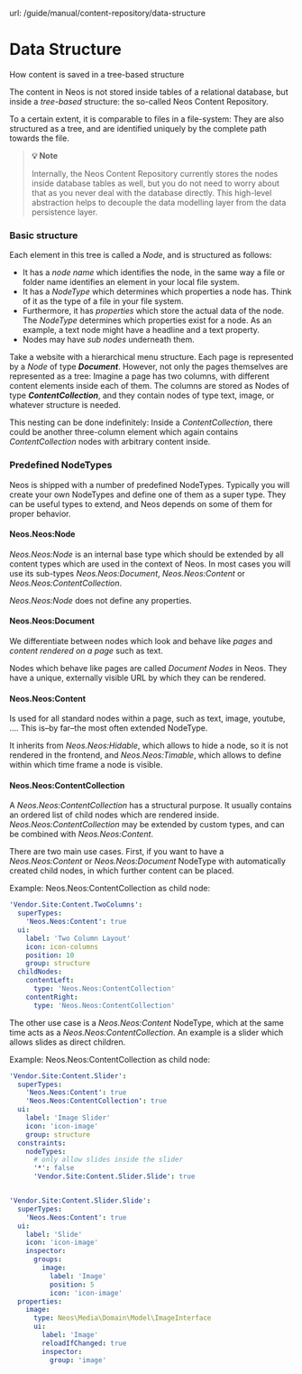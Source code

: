 url: /guide/manual/content-repository/data-structure
# Data Structure

How content is saved in a tree-based structure

The content in Neos is not stored inside tables of a relational database, but inside a _tree-based_ structure: the so-called Neos Content Repository.

To a certain extent, it is comparable to files in a file-system: They are also structured as a tree, and are identified uniquely by the complete path towards the file.

> **💡 Note**
> 
> Internally, the Neos Content Repository currently stores the nodes inside database tables as well, but you do not need to worry about that as you never deal with the database directly. This high-level abstraction helps to decouple the data modelling layer from the data persistence layer.

### Basic structure

Each element in this tree is called a _Node_, and is structured as follows:

*   It has a _node name_ which identifies the node, in the same way a file or folder name identifies an element in your local file system.
*   It has a _NodeType_ which determines which properties a node has. Think of it as the type of a file in your file system.
*   Furthermore, it has _properties_ which store the actual data of the node. The _NodeType_ determines which properties exist for a node. As an example, a text node might have a headline and a text property.
*   Nodes may have _sub nodes_ underneath them.

  
Take a website with a hierarchical menu structure. Each page is represented by a _Node_ of type _**Document**_. However, not only the pages themselves are represented as a tree: Imagine a page has two columns, with different content elements inside each of them. The columns are stored as Nodes of type _**ContentCollection**_, and they contain nodes of type text, image, or whatever structure is needed.

This nesting can be done indefinitely: Inside a _ContentCollection_, there could be another three-column element which again contains _ContentCollection_ nodes with arbitrary content inside.

### Predefined NodeTypes

Neos is shipped with a number of predefined NodeTypes. Typically you will create your own NodeTypes and define one of them as a super type. They can be useful types to extend, and Neos depends on some of them for proper behavior.

#### Neos.Neos:Node

_Neos.Neos:Node_ is an internal base type which should be extended by all content types which are used in the context of Neos. In most cases you will use its sub-types _Neos.Neos:Document_, _Neos.Neos:Content_ or _Neos.Neos:ContentCollection_.

_Neos.Neos:Node_ does not define any properties.

#### Neos.Neos:Document

We differentiate between nodes which look and behave like _pages_ and _content rendered on a page_ such as text.

Nodes which behave like pages are called _Document Nodes_ in Neos. They have a unique, externally visible URL by which they can be rendered.

#### Neos.Neos:Content

Is used for all standard nodes within a page, such as text, image, youtube, …. This is–by far–the most often extended NodeType.

It inherits from _Neos.Neos:Hidable_, which allows to hide a node, so it is not rendered in the frontend, and _Neos.Neos:Timable_, which allows to define within which time frame a node is visible.

#### Neos.Neos:ContentCollection

A _Neos.Neos:ContentCollection_ has a structural purpose. It usually contains an ordered list of child nodes which are rendered inside. _Neos.Neos:ContentCollection_ may be extended by custom types, and can be combined with _Neos.Neos:Content_.

There are two main use cases. First, if you want to have a _Neos.Neos:Content_ or _Neos.Neos:Document_ NodeType with automatically created child nodes, in which further content can be placed.

Example: Neos.Neos:ContentCollection as child node:
```yaml
'Vendor.Site:Content.TwoColumns':
  superTypes:
    'Neos.Neos:Content': true
  ui:
    label: 'Two Column Layout'
    icon: icon-columns
    position: 10
    group: structure
  childNodes:
    contentLeft:
      type: 'Neos.Neos:ContentCollection'
    contentRight:
      type: 'Neos.Neos:ContentCollection'

```

The other use case is a _Neos.Neos:Content_ NodeType, which at the same time acts as a _Neos.Neos:ContentCollection_. An example is a slider which allows slides as direct children.

Example: Neos.Neos:ContentCollection as child node:
```yaml
'Vendor.Site:Content.Slider':
  superTypes:
    'Neos.Neos:Content': true
    'Neos.Neos:ContentCollection': true
  ui:
    label: 'Image Slider'
    icon: 'icon-image'
    group: structure
  constraints:
    nodeTypes:
      # only allow slides inside the slider
      '*': false
      'Vendor.Site:Content.Slider.Slide': true


'Vendor.Site:Content.Slider.Slide':
  superTypes:
    'Neos.Neos:Content': true
  ui:
    label: 'Slide'
    icon: 'icon-image'
    inspector:
      groups:
        image:
          label: 'Image'
          position: 5
          icon: 'icon-image'
  properties:
    image:
      type: Neos\Media\Domain\Model\ImageInterface
      ui:
        label: 'Image'
        reloadIfChanged: true
        inspector:
          group: 'image'
```